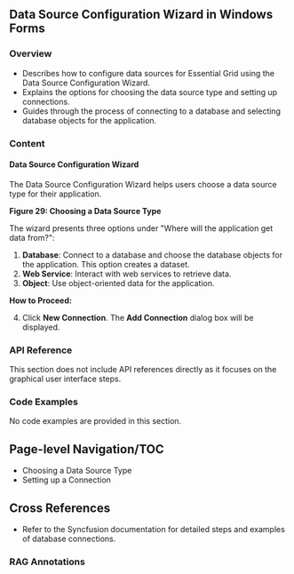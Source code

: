 <!--
source: image
domain: syncfusion-sdk
task: pdf-ocr-to-markdown
language: en (keep original; do not translate)
source_filename: page_066.jpeg
document_name: grid
page_number: 066
page_id: grid#page_066
product: Syncfusion Winforms
version: 11.4.0.26
timestamp: 2025-08-09T05:20:39Z
fidelity: lossless
-->

## Data Source Configuration Wizard in Windows Forms

### Overview
- Describes how to configure data sources for Essential Grid using the Data Source Configuration Wizard.
- Explains the options for choosing the data source type and setting up connections.
- Guides through the process of connecting to a database and selecting database objects for the application.

### Content

#### Data Source Configuration Wizard

The Data Source Configuration Wizard helps users choose a data source type for their application.

**Figure 29: Choosing a Data Source Type**

The wizard presents three options under "Where will the application get data from?":

1. **Database**: Connect to a database and choose the database objects for the application. This option creates a dataset.
2. **Web Service**: Interact with web services to retrieve data.
3. **Object**: Use object-oriented data for the application.

**How to Proceed:**

4. Click **New Connection**. The **Add Connection** dialog box will be displayed.

### API Reference

This section does not include API references directly as it focuses on the graphical user interface steps.

### Code Examples

No code examples are provided in this section.

## Page-level Navigation/TOC
- Choosing a Data Source Type
- Setting up a Connection

## Cross References
- Refer to the Syncfusion documentation for detailed steps and examples of database connections.

### RAG Annotations
<!-- tags: [Essential Grid, Data Source Configuration Wizard, Windows Forms] keywords: [Database, Web Service, Object, Add Connection, Data Source Type] -->